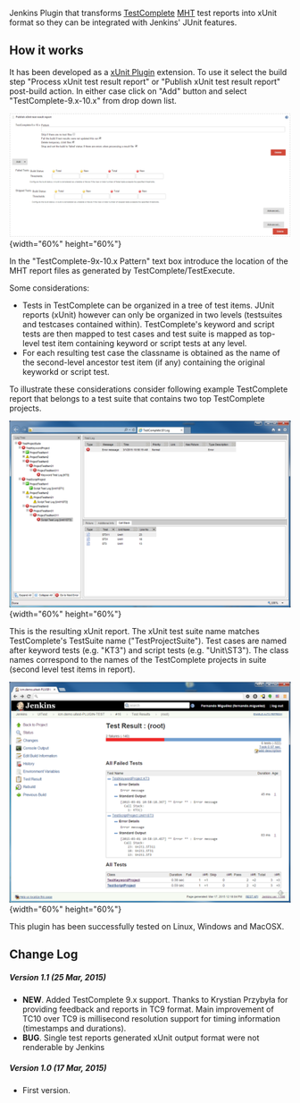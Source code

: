   

Jenkins Plugin that transforms
[TestComplete](http://en.wikipedia.org/wiki/TestComplete)
[MHT](http://en.wikipedia.org/wiki/MHTML) test reports into xUnit format
so they can be integrated with Jenkins' JUnit features.

## How it works

It has been developed as a ﻿[xUnit
Plugin](https://wiki.jenkins.io/display/JENKINS/xUnit+Plugin) extension.
To use it select the build step "Process xUnit test result report" or
"Publish xUnit test result report" post-build action. In either case
click on "Add" button and select "TestComplete-9.x-10.x" from drop down
list.

![](docs/images/testcomplete_xunit.png){width="60%"
height="60%"}

In the "TestComplete-9x-10.x Pattern" text box introduce the location of
the MHT report files as generated by TestComplete/TestExecute.

Some considerations:

-   Tests in TestComplete can be organized in a tree of test items.
    JUnit reports (xUnit) however can only be organized in two levels
    (testsuites and testcases contained within). TestComplete's keyword
    and script tests are then mapped to test cases and test suite is
    mapped as top-level test item containing keyword or script tests at
    any level.
-   For each resulting test case the classname is obtained as the name
    of the second-level ancestor test item (if any) containing the
    original keyworkd or script test. 

To illustrate these considerations consider following example
TestComplete report that belongs to a test suite that contains two top
TestComplete projects.

![](docs/images/tc-report-example.png){width="60%"
height="60%"}

This is the resulting xUnit report. The xUnit test suite name matches
TestComplete's TestSuite name ("TestProjectSuite"). Test cases are named
after keyword tests (e.g. "KT3") and script tests (e.g. "Unit\\ST3").
The class names correspond to the names of the TestComplete projects in
suite (second level test items in report).

![](docs/images/resulting-xunit-report.png){width="60%"
height="60%"}

This plugin has been successfully tested on Linux, Windows and MacOSX.

## Change Log

##### Version 1.1 (25 Mar, 2015)

-   **NEW**. Added TestComplete 9.x support. Thanks to Krystian Przybyła
    for providing feedback and reports in TC9 format. Main improvement
    of TC10 over TC9 is millisecond resolution support for timing
    information (timestamps and durations).
-   **BUG**. Single test reports generated xUnit output format were not
    renderable by Jenkins

##### Version 1.0 (17 Mar, 2015)

-   ﻿First version.
